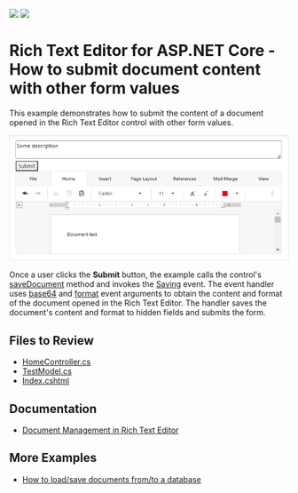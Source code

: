 <!-- default badges list -->
[![](https://img.shields.io/badge/Open_in_DevExpress_Support_Center-FF7200?style=flat-square&logo=DevExpress&logoColor=white)](https://supportcenter.devexpress.com/ticket/details/T915793)
[![](https://img.shields.io/badge/📖_How_to_use_DevExpress_Examples-e9f6fc?style=flat-square)](https://docs.devexpress.com/GeneralInformation/403183)
<!-- default badges end -->
# Rich Text Editor for ASP.NET Core - How to submit document content with other form values

This example demonstrates how to submit the content of a document opened in the Rich Text Editor control with other form values.

![Submit Document Content](result.png)

Once a user clicks the **Submit** button, the example calls the control's [saveDocument](https://docs.devexpress.com/AspNetCore/js-DevExpress.RichEdit.RichEdit#js_devexpress_richedit_richedit_savedocument) method and invokes the [Saving](https://docs.devexpress.com/AspNetCore/DevExpress.AspNetCore.RichEdit.RichEditBuilder.OnSaving%28System.String%29) event. The event handler uses [base64](https://docs.devexpress.com/AspNetCore/js-DevExpress.RichEdit.SavingEventArgs#js_devexpress_richedit_savingeventargs_base64) and [format](https://docs.devexpress.com/AspNetCore/js-DevExpress.RichEdit.SavingEventArgs#js_devexpress_richedit_savingeventargs_format) event arguments to obtain the content and format of the document opened in the Rich Text Editor. The handler saves the document's content and format to hidden fields and submits the form.

## Files to Review

* [HomeController.cs](./CS/Controllers/HomeController.cs)
* [TestModel.cs](./CS/Models/TestModel.cs)
* [Index.cshtml](./CS/Views/Home/Index.cshtml)

## Documentation

* [Document Management in Rich Text Editor](https://docs.devexpress.com/AspNetCore/400972/rich-edit/document-management)

## More Examples

* [How to load/save documents from/to a database](https://github.com/DevExpress-Examples/asp-net-core-richedit-work-with-database)
